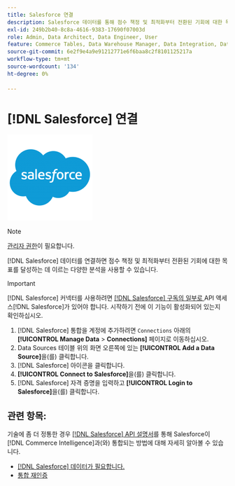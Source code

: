 ```yaml
---
title: Salesforce 연결
description: Salesforce 데이터를 통해 점수 책정 및 최적화부터 전환된 기회에 대한 목표를 달성하는 것까지 다양한 분석을 구현하는 방법을 알아봅니다.
exl-id: 249b2b40-8c8a-4616-9383-17690f07003d
role: Admin, Data Architect, Data Engineer, User
feature: Commerce Tables, Data Warehouse Manager, Data Integration, Data Import/Export
source-git-commit: 6e2f9e4a9e91212771e6f6baa8c2f8101125217a
workflow-type: tm+mt
source-wordcount: '134'
ht-degree: 0%

---
```


# [!DNL Salesforce] 연결

![](../../../assets/Salesforce_Logo.png)

>[!NOTE]
>
>[관리자 권한](../../../administrator/user-management/user-management.md)이 필요합니다.

[!DNL Salesforce] 데이터를 연결하면 점수 책정 및 최적화부터 전환된 기회에 대한 목표를 달성하는 데 이르는 다양한 분석을 사용할 수 있습니다.

>[!IMPORTANT]
>
>[!DNL Salesforce] 커넥터를 사용하려면 [[!DNL Salesforce]  구독의 일부로 ](../integrations/salesforce.md)API 액세스[!DNL Salesforce]가 있어야 합니다. 시작하기 전에 이 기능이 활성화되어 있는지 확인하십시오.

1. [!DNL Salesforce] 통합을 계정에 추가하려면 `Connections` 아래의 **[!UICONTROL Manage Data** > **Connections]** 페이지로 이동하십시오.
1. Data Sources 테이블 위의 화면 오른쪽에 있는 **[!UICONTROL Add a Data Source]**&#x200B;을(를) 클릭합니다.
1. [!DNL Salesforce] 아이콘을 클릭합니다.
1. **[!UICONTROL Connect to Salesforce]**&#x200B;을(를) 클릭합니다.
1. [!DNL Salesforce] 자격 증명을 입력하고 **[!UICONTROL Login to Salesforce]**&#x200B;을(를) 클릭합니다.

## 관련 항목:

기술에 좀 더 정통한 경우 [[!DNL Salesforce] API 설명서](https://developer.salesforce.com/docs/atlas.en-us.api_rest.meta/api_rest/intro_what_is_rest_api.htm)를 통해 Salesforce이 [!DNL Commerce Intelligence]과(와) 통합되는 방법에 대해 자세히 알아볼 수 있습니다.

* [ [!DNL Salesforce] 데이터가 필요합니다.](../integrations/salesforce-data.md)
* [통합 재인증](https://experienceleague.adobe.com/docs/commerce-knowledge-base/kb/how-to/mbi-reauthenticating-integrations.html)
